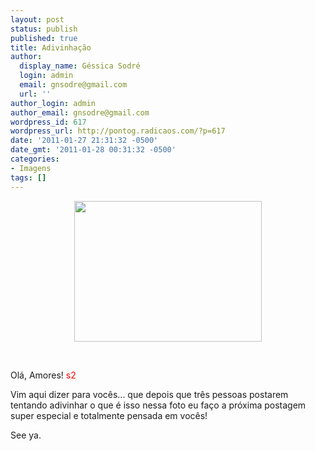 ```yaml
---
layout: post
status: publish
published: true
title: Adivinhação
author:
  display_name: Géssica Sodré
  login: admin
  email: gnsodre@gmail.com
  url: ''
author_login: admin
author_email: gnsodre@gmail.com
wordpress_id: 617
wordpress_url: http://pontog.radicaos.com/?p=617
date: '2011-01-27 21:31:32 -0500'
date_gmt: '2011-01-28 00:31:32 -0500'
categories:
- Imagens
tags: []
---
```

<p style="text-align: center;"><a href="http://pontog.radicaos.com/wp-content/uploads/2011/01/DSC05578.jpg"><img class="size-medium wp-image-615 aligncenter" title="surpresa" src="http://pontog.radicaos.com/wp-content/uploads/2011/01/DSC05578-300x225.jpg" alt="" width="300" height="225" /></a></p>
<p> </p>
<p>Olá, Amores! <span style="color: #ff0000;">s2</span></p>
<p>Vim aqui dizer para vocês... que depois que três pessoas postarem tentando adivinhar o que é isso nessa foto eu faço a próxima postagem super especial e totalmente pensada em vocês!</p>
<p>See ya.</p>
